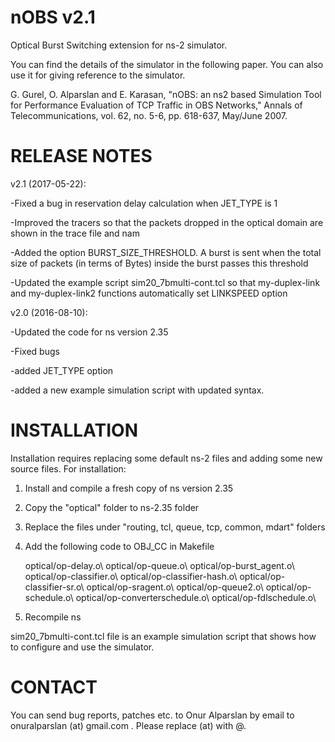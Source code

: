 # nOBS v2.1

Optical Burst Switching extension for ns-2 simulator. 

You can find the details of the simulator in the following paper. You can also use it for giving reference to the simulator.

G. Gurel, O. Alparslan and E. Karasan, "nOBS: an ns2 based Simulation Tool for Performance Evaluation of TCP Traffic in OBS Networks," Annals of Telecommunications, vol. 62, no. 5-6, pp. 618-637, May/June 2007. 


# RELEASE NOTES

v2.1 (2017-05-22):

-Fixed a bug in reservation delay calculation when JET_TYPE is 1

-Improved the tracers so that the packets dropped in the optical domain are shown in the trace file and nam

-Added the option BURST_SIZE_THRESHOLD. A burst is sent when the total size of packets (in terms of Bytes) inside the burst passes this threshold

-Updated the example script sim20_7bmulti-cont.tcl so that my-duplex-link and my-duplex-link2 functions automatically set LINKSPEED option


v2.0 (2016-08-10):

-Updated the code for ns version 2.35

-Fixed bugs

-added JET_TYPE option

-added a new example simulation script with updated syntax.


# INSTALLATION

Installation requires replacing some default ns-2 files and adding some new source files. For installation:

1) Install and compile a fresh copy of ns version 2.35 

2) Copy the "optical" folder to ns-2.35 folder

3) Replace the files under "routing, tcl, queue, tcp, common, mdart" folders

4) Add the following code to OBJ_CC in Makefile

	optical/op-delay.o\\
	optical/op-queue.o\\
	optical/op-burst_agent.o\\
	optical/op-classifier.o\\
	optical/op-classifier-hash.o\\
	optical/op-classifier-sr.o\\
	optical/op-sragent.o\\
	optical/op-queue2.o\\
	optical/op-schedule.o\\
	optical/op-converterschedule.o\\
	optical/op-fdlschedule.o\\

5) Recompile ns

sim20_7bmulti-cont.tcl file is an example simulation script that shows how to configure and use the simulator. 


# CONTACT

You can send bug reports, patches etc. to Onur Alparslan by email to onuralparslan (at) gmail.com . Please replace (at) with @.
